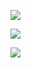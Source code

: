![](https://visitor-badge.glitch.me/badge?page_id=overstarry.overstarry)



![](https://github-readme-stats.vercel.app/api?username=overstarry&show_icons=true&theme=radical&hide_title=true)


[![](https://github-readme-stats.vercel.app/api/top-langs/?username=overstarry&layout=compact)](https://github.com/overstarry)

